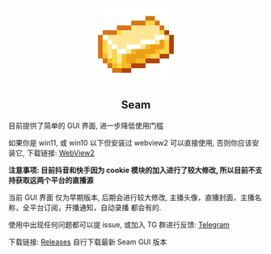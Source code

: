 <p align="center">
    <img src="../../assets/icon.png" style="width: 150px;" alt="Seam" />
</p>

<h2 align="center">
  Seam
</h2>

目前提供了简单的 GUI 界面, 进一步降低使用门槛

如果你是 win11, 或 win10 以下但安装过 webview2 可以直接使用, 否则你应该安装它, 下载链接: [WebView2](https://developer.microsoft.com/zh-cn/microsoft-edge/webview2/#download-section)

**注意事项: 目前抖音和快手因为 cookie 模块的加入进行了较大修改, 所以目前不支持获取这两个平台的直播源**

当前 GUI 界面 仅为早期版本, 后期会进行较大修改, 主播头像，直播封面，主播名称，全平台订阅，开播通知，自动录播 都会有的.

使用中出现任何问题都可以提 issue, 或加入 TG 群进行反馈: [Telegram](https://t.me/seam_rust)

下载链接: [Releases](https://github.com/Borber/seam/releases) 自行下载最新 Seam GUI 版本
